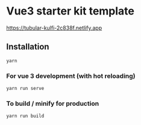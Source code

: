 # Vue3 starter kit template

https://tubular-kulfi-2c838f.netlify.app

## Installation
```
yarn
```

### For vue 3 development (with hot reloading)
```
yarn run serve
```

### To build / minify for production
```
yarn run build
```
